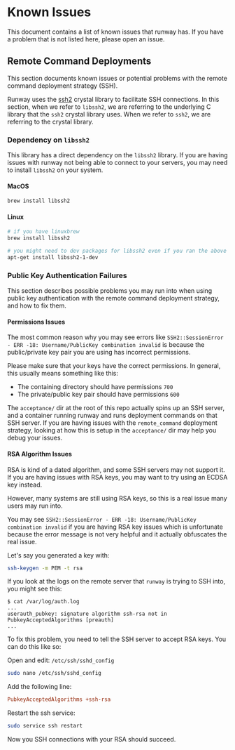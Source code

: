 # Known Issues

This document contains a list of known issues that runway has. If you have a problem that is not listed here, please open an issue.

## Remote Command Deployments

This section documents known issues or potential problems with the remote command deployment strategy (SSH).

Runway uses the [ssh2](https://github.com/spider-gazelle/ssh2.cr) crystal library to facilitate SSH connections. In this section, when we refer to `libssh2`, we are referring to the underlying C library that the `ssh2` crystal library uses. When we refer to `ssh2`, we are referring to the crystal library.

### Dependency on `libssh2`

This library has a direct dependency on the `libssh2` library. If you are having issues with runway not being able to connect to your servers, you may need to install `libssh2` on your system.

#### MacOS

```bash
brew install libssh2
```

#### Linux

```bash
# if you have linuxbrew
brew install libssh2
```

```bash
# you might need to dev packages for libssh2 even if you ran the above command for libssh2
apt-get install libssh2-1-dev
```

### Public Key Authentication Failures

This section describes possible problems you may run into when using public key authentication with the remote command deployment strategy, and how to fix them.

#### Permissions Issues

The most common reason why you may see errors like `SSH2::SessionError - ERR -18: Username/PublicKey combination invalid` is because the public/private key pair you are using has incorrect permissions.

Please make sure that your keys have the correct permissions. In general, this usually means something like this:

- The containing directory should have permissions `700`
- The private/public key pair should have permissions `600`

The `acceptance/` dir at the root of this repo actually spins up an SSH server, and a container running runway and runs deployment commands on that SSH server. If you are having issues with the `remote_command` deployment strategy, looking at how this is setup in the `acceptance/` dir may help you debug your issues.

#### RSA Algorithm Issues

RSA is kind of a dated algorithm, and some SSH servers may not support it. If you are having issues with RSA keys, you may want to try using an ECDSA key instead.

However, many systems are still using RSA keys, so this is a real issue many users may run into.

You may see `SSH2::SessionError - ERR -18: Username/PublicKey combination invalid` if you are having RSA key issues which is unfortunate because the error message is not very helpful and it actually obfuscates the real issue.

Let's say you generated a key with:

```bash
ssh-keygen -m PEM -t rsa
```

If you look at the logs on the remote server that `runway` is trying to SSH into, you might see this:

```console
$ cat /var/log/auth.log
...
userauth_pubkey: signature algorithm ssh-rsa not in PubkeyAcceptedAlgorithms [preauth]
...
```

To fix this problem, you need to tell the SSH server to accept RSA keys. You can do this like so:

Open and edit: `/etc/ssh/sshd_config`

```bash
sudo nano /etc/ssh/sshd_config
```

Add the following line:

```ini
PubkeyAcceptedAlgorithms +ssh-rsa
```

Restart the ssh service:

```bash
sudo service ssh restart
```

Now you SSH connections with your RSA should succeed.
